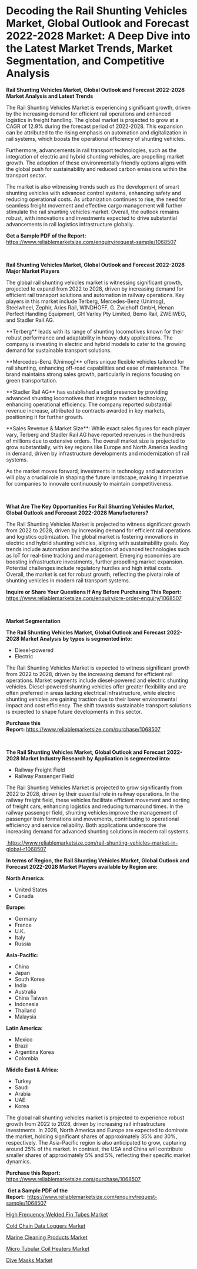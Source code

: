 <p><h1>Decoding the Rail Shunting Vehicles Market, Global Outlook and Forecast 2022-2028 Market: A Deep Dive into the Latest Market Trends, Market Segmentation, and Competitive Analysis</h1></p><p><strong>Rail Shunting Vehicles Market, Global Outlook and Forecast 2022-2028 Market Analysis and Latest Trends</strong></p>
<p><p>The Rail Shunting Vehicles Market is experiencing significant growth, driven by the increasing demand for efficient rail operations and enhanced logistics in freight handling. The global market is projected to grow at a CAGR of 12.9% during the forecast period of 2022-2028. This expansion can be attributed to the rising emphasis on automation and digitalization in rail systems, which boosts the operational efficiency of shunting vehicles.</p><p>Furthermore, advancements in rail transport technologies, such as the integration of electric and hybrid shunting vehicles, are propelling market growth. The adoption of these environmentally friendly options aligns with the global push for sustainability and reduced carbon emissions within the transport sector. </p><p>The market is also witnessing trends such as the development of smart shunting vehicles with advanced control systems, enhancing safety and reducing operational costs. As urbanization continues to rise, the need for seamless freight movement and effective cargo management will further stimulate the rail shunting vehicles market. Overall, the outlook remains robust, with innovations and investments expected to drive substantial advancements in rail logistics infrastructure globally.</p></p>
<p><strong>Get a Sample PDF of the Report:&nbsp;</strong> <a href="https://www.reliablemarketsize.com/enquiry/request-sample/1068507?utm_campaign=1838&utm_medium=2&utm_source=Github&utm_content=ia&utm_term=03122024&utm_id=rail-shunting-vehicles-market-global-outlook-and-forecast-2022-2028">https://www.reliablemarketsize.com/enquiry/request-sample/1068507</a></p>
<p>&nbsp;</p>
<p><strong>Rail Shunting Vehicles Market, Global Outlook and Forecast 2022-2028 Major Market Players</strong></p>
<p><p>The global rail shunting vehicles market is witnessing significant growth, projected to expand from 2022 to 2028, driven by increasing demand for efficient rail transport solutions and automation in railway operations. Key players in this market include Terberg, Mercedes-Benz (Unimog), Steelwheel, Zephir, Aries Rail, WINDHOFF, G. Zwiehoff GmbH, Henan Perfect Handling Equipment, GH Varley Pty Limited, Bemo Rail, ZWEIWEG, and Stadler Rail AG.</p><p>**Terberg** leads with its range of shunting locomotives known for their robust performance and adaptability in heavy-duty applications. The company is investing in electric and hybrid models to cater to the growing demand for sustainable transport solutions. </p><p>**Mercedes-Benz (Unimog)** offers unique flexible vehicles tailored for rail shunting, enhancing off-road capabilities and ease of maintenance. The brand maintains strong sales growth, particularly in regions focusing on green transportation.</p><p>**Stadler Rail AG** has established a solid presence by providing advanced shunting locomotives that integrate modern technology, enhancing operational efficiency. The company reported substantial revenue increase, attributed to contracts awarded in key markets, positioning it for further growth.</p><p>**Sales Revenue & Market Size**: While exact sales figures for each player vary, Terberg and Stadler Rail AG have reported revenues in the hundreds of millions due to extensive orders. The overall market size is projected to grow substantially, with key regions like Europe and North America leading in demand, driven by infrastructure developments and modernization of rail systems.</p><p>As the market moves forward, investments in technology and automation will play a crucial role in shaping the future landscape, making it imperative for companies to innovate continuously to maintain competitiveness.</p></p>
<p>&nbsp;</p>
<p><strong>What Are The Key Opportunities For Rail Shunting Vehicles Market, Global Outlook and Forecast 2022-2028 Manufacturers?</strong></p>
<p><p>The Rail Shunting Vehicles Market is projected to witness significant growth from 2022 to 2028, driven by increasing demand for efficient rail operations and logistics optimization. The global market is fostering innovations in electric and hybrid shunting vehicles, aligning with sustainability goals. Key trends include automation and the adoption of advanced technologies such as IoT for real-time tracking and management. Emerging economies are boosting infrastructure investments, further propelling market expansion. Potential challenges include regulatory hurdles and high initial costs. Overall, the market is set for robust growth, reflecting the pivotal role of shunting vehicles in modern rail transport systems.</p></p>
<p><strong>Inquire or Share Your Questions If Any Before Purchasing This Report:</strong> <a href="https://www.reliablemarketsize.com/enquiry/pre-order-enquiry/1068507?utm_campaign=1838&utm_medium=2&utm_source=Github&utm_content=ia&utm_term=03122024&utm_id=rail-shunting-vehicles-market-global-outlook-and-forecast-2022-2028">https://www.reliablemarketsize.com/enquiry/pre-order-enquiry/1068507</a></p>
<p>&nbsp;</p>
<p><strong>Market Segmentation</strong></p>
<p><strong>The Rail Shunting Vehicles Market, Global Outlook and Forecast 2022-2028 Market Analysis by types is segmented into:</strong></p>
<p><ul><li>Diesel-powered</li><li>Electric</li></ul></p>
<p><p>The Rail Shunting Vehicles Market is expected to witness significant growth from 2022 to 2028, driven by the increasing demand for efficient rail operations. Market segments include diesel-powered and electric shunting vehicles. Diesel-powered shunting vehicles offer greater flexibility and are often preferred in areas lacking electrical infrastructure, while electric shunting vehicles are gaining traction due to their lower environmental impact and cost efficiency. The shift towards sustainable transport solutions is expected to shape future developments in this sector.</p></p>
<p><strong>Purchase this Report:&nbsp;</strong><a href="https://www.reliablemarketsize.com/purchase/1068507?utm_campaign=1838&utm_medium=2&utm_source=Github&utm_content=ia&utm_term=03122024&utm_id=rail-shunting-vehicles-market-global-outlook-and-forecast-2022-2028">https://www.reliablemarketsize.com/purchase/1068507</a></p>
<p>&nbsp;</p>
<p><strong>The Rail Shunting Vehicles Market, Global Outlook and Forecast 2022-2028 Market Industry Research by Application is segmented into:</strong></p>
<p><ul><li>Railway Freight Field</li><li>Railway Passenger Field</li></ul></p>
<p><p>The Rail Shunting Vehicles Market is projected to grow significantly from 2022 to 2028, driven by their essential role in railway operations. In the railway freight field, these vehicles facilitate efficient movement and sorting of freight cars, enhancing logistics and reducing turnaround times. In the railway passenger field, shunting vehicles improve the management of passenger train formations and movements, contributing to operational efficiency and service reliability. Both applications underscore the increasing demand for advanced shunting solutions in modern rail systems.</p></p>
<p><a href="https://www.reliablemarketsize.com/rail-shunting-vehicles-market-in-global-r1068507?utm_campaign=1838&utm_medium=2&utm_source=Github&utm_content=ia&utm_term=03122024&utm_id=rail-shunting-vehicles-market-global-outlook-and-forecast-2022-2028">&nbsp;https://www.reliablemarketsize.com/rail-shunting-vehicles-market-in-global-r1068507</a></p>
<p><strong>In terms of Region, the Rail Shunting Vehicles Market, Global Outlook and Forecast 2022-2028 Market Players available by Region are:</strong></p>
<p>
    <p> <strong> North America: </strong>
        <ul>
            <li>United States</li>
            <li>Canada</li>
        </ul>
        </p> 
    <p> <strong> Europe: </strong>
        <ul>
            <li>Germany</li>
            <li>France</li>
            <li>U.K.</li>
            <li>Italy</li>
            <li>Russia</li>
        </ul>
        </p> 
    <p> <strong> Asia-Pacific: </strong>
        <ul>
            <li>China</li>
            <li>Japan</li>
            <li>South Korea</li>
            <li>India</li>
            <li>Australia</li>
            <li>China Taiwan</li>
            <li>Indonesia</li>
            <li>Thailand</li>
            <li>Malaysia</li>
        </ul>
        </p> 
    <p> <strong> Latin America: </strong>
        <ul>
            <li>Mexico</li>
            <li>Brazil</li>
            <li>Argentina Korea</li>
            <li>Colombia</li>
        </ul>
        </p> 
    <p> <strong> Middle East & Africa: </strong>
        <ul>
            <li>Turkey</li>
            <li>Saudi</li>
            <li>Arabia</li>
            <li>UAE</li>
            <li>Korea</li>
        </ul>
    </p>
    </p>
<p><p>The global rail shunting vehicles market is projected to experience robust growth from 2022 to 2028, driven by increasing rail infrastructure investments. In 2028, North America and Europe are expected to dominate the market, holding significant shares of approximately 35% and 30%, respectively. The Asia-Pacific region is also anticipated to grow, capturing around 25% of the market. In contrast, the USA and China will contribute smaller shares of approximately 5% and 5%, reflecting their specific market dynamics.</p></p>
<p><strong>Purchase this Report: </strong><a href="https://www.reliablemarketsize.com/purchase/1068507?utm_campaign=1838&utm_medium=2&utm_source=Github&utm_content=ia&utm_term=03122024&utm_id=rail-shunting-vehicles-market-global-outlook-and-forecast-2022-2028">https://www.reliablemarketsize.com/purchase/1068507</a></p>
<p>&nbsp;<strong>Get a Sample PDF of the Report:&nbsp;&nbsp;</strong><a href="https://www.reliablemarketsize.com/enquiry/request-sample/1068507?utm_campaign=1838&utm_medium=2&utm_source=Github&utm_content=ia&utm_term=03122024&utm_id=rail-shunting-vehicles-market-global-outlook-and-forecast-2022-2028">https://www.reliablemarketsize.com/enquiry/request-sample/1068507</a></p>
<p><strong></strong></p>
<p><p><a href="https://www.linkedin.com/pulse/global-high-frequency-welded-fin-tubes-market-trends-innovations-idfsf?utm_campaign=1838&utm_medium=2&utm_source=Github&utm_content=ia&utm_term=03122024&utm_id=rail-shunting-vehicles-market-global-outlook-and-forecast-2022-2028">High Frequency Welded Fin Tubes Market</a></p><p><a href="https://www.linkedin.com/pulse/driving-forces-behind-cold-chain-data-loggers-market-expansion-rrfjc?utm_campaign=1838&utm_medium=2&utm_source=Github&utm_content=ia&utm_term=03122024&utm_id=rail-shunting-vehicles-market-global-outlook-and-forecast-2022-2028">Cold Chain Data Loggers Market</a></p><p><a href="https://issuu.com/reportprime-2/docs/marine-cleaning-products-market-size-2030.pptx?utm_campaign=1838&utm_medium=2&utm_source=Github&utm_content=ia&utm_term=03122024&utm_id=rail-shunting-vehicles-market-global-outlook-and-forecast-2022-2028">Marine Cleaning Products Market</a></p><p><a href="https://www.linkedin.com/pulse/detailed-report-micro-tubular-coil-heaters-market-growth-share-dwskc?utm_campaign=1838&utm_medium=2&utm_source=Github&utm_content=ia&utm_term=03122024&utm_id=rail-shunting-vehicles-market-global-outlook-and-forecast-2022-2028">Micro Tubular Coil Heaters Market</a></p><p><a href="https://issuu.com/reportprime-2/docs/dive-masks-market-size-2030.pptx?utm_campaign=1838&utm_medium=2&utm_source=Github&utm_content=ia&utm_term=03122024&utm_id=rail-shunting-vehicles-market-global-outlook-and-forecast-2022-2028">Dive Masks Market</a></p></p>